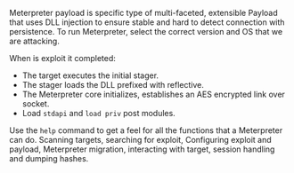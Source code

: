 Meterpreter payload is specific type of multi-faceted, extensible Payload that uses DLL injection to ensure stable and hard to detect connection with persistence. To run Meterpreter, select the correct version and OS that we are attacking. 

When is exploit it completed:
- The target executes the initial stager.
- The stager loads the DLL prefixed with reflective.
- The Meterpreter core initializes, establishes an AES encrypted link over socket. 
- Load `stdapi` and `load priv` post modules.

Use the `help` command to get a feel for all the functions that a Meterpreter can do. Scanning targets, searching for exploit, Configuring exploit and payload, Meterpreter migration, interacting with target, session handling and dumping hashes.